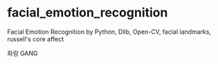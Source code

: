 # facial_emotion_recognition
Facial Emotion Recognition by Python, Dlib, Open-CV, facial landmarks, russell's core affect

화랑 GANG
